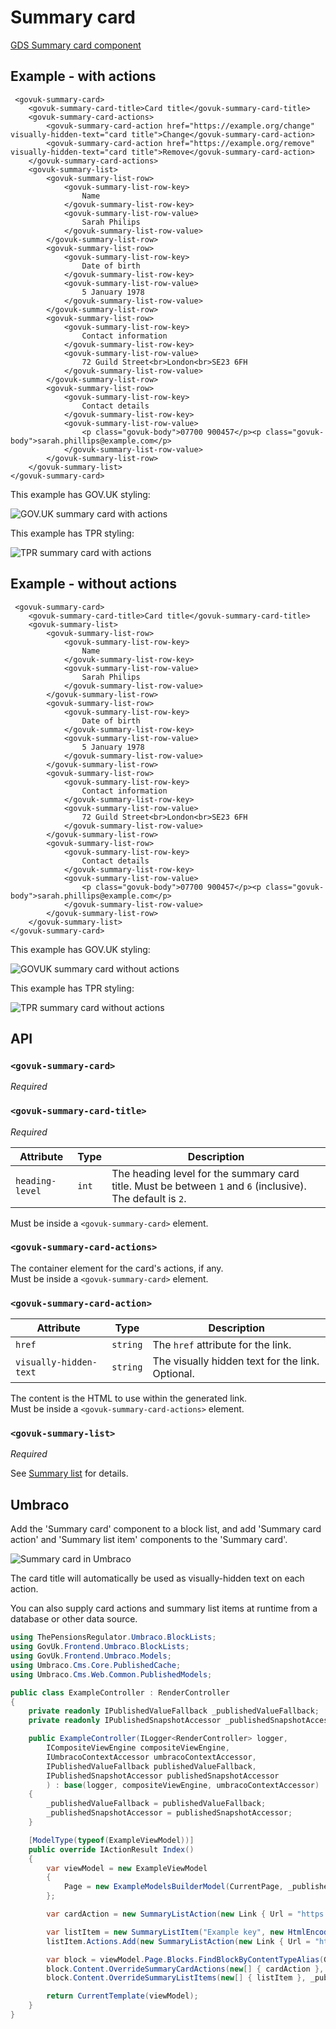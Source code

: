 # Summary card

[GDS Summary card component](https://design-system.service.gov.uk/components/summary-list/#summary-cards)

## Example - with actions

```razor
 <govuk-summary-card>
    <govuk-summary-card-title>Card title</govuk-summary-card-title>
    <govuk-summary-card-actions>
        <govuk-summary-card-action href="https://example.org/change" visually-hidden-text="card title">Change</govuk-summary-card-action>
        <govuk-summary-card-action href="https://example.org/remove" visually-hidden-text="card title">Remove</govuk-summary-card-action>
    </govuk-summary-card-actions>
    <govuk-summary-list>
        <govuk-summary-list-row>
            <govuk-summary-list-row-key>
                Name
            </govuk-summary-list-row-key>
            <govuk-summary-list-row-value>
                Sarah Philips
            </govuk-summary-list-row-value>
        </govuk-summary-list-row>
        <govuk-summary-list-row>
            <govuk-summary-list-row-key>
                Date of birth
            </govuk-summary-list-row-key>
            <govuk-summary-list-row-value>
                5 January 1978
            </govuk-summary-list-row-value>
        </govuk-summary-list-row>
        <govuk-summary-list-row>
            <govuk-summary-list-row-key>
                Contact information
            </govuk-summary-list-row-key>
            <govuk-summary-list-row-value>
                72 Guild Street<br>London<br>SE23 6FH
            </govuk-summary-list-row-value>
        </govuk-summary-list-row>
        <govuk-summary-list-row>
            <govuk-summary-list-row-key>
                Contact details
            </govuk-summary-list-row-key>
            <govuk-summary-list-row-value>
                <p class="govuk-body">07700 900457</p><p class="govuk-body">sarah.phillips@example.com</p>
            </govuk-summary-list-row-value>
        </govuk-summary-list-row>
    </govuk-summary-list>
</govuk-summary-card>
```

This example has GOV.UK styling:

![GOV.UK summary card with actions](../images/summary-card-with-actions-govuk.png)

This example has TPR styling:

![TPR summary card with actions](../images/summary-card-with-actions.png)

## Example - without actions

```razor
 <govuk-summary-card>
    <govuk-summary-card-title>Card title</govuk-summary-card-title>
    <govuk-summary-list>
        <govuk-summary-list-row>
            <govuk-summary-list-row-key>
                Name
            </govuk-summary-list-row-key>
            <govuk-summary-list-row-value>
                Sarah Philips
            </govuk-summary-list-row-value>
        </govuk-summary-list-row>
        <govuk-summary-list-row>
            <govuk-summary-list-row-key>
                Date of birth
            </govuk-summary-list-row-key>
            <govuk-summary-list-row-value>
                5 January 1978
            </govuk-summary-list-row-value>
        </govuk-summary-list-row>
        <govuk-summary-list-row>
            <govuk-summary-list-row-key>
                Contact information
            </govuk-summary-list-row-key>
            <govuk-summary-list-row-value>
                72 Guild Street<br>London<br>SE23 6FH
            </govuk-summary-list-row-value>
        </govuk-summary-list-row>
        <govuk-summary-list-row>
            <govuk-summary-list-row-key>
                Contact details
            </govuk-summary-list-row-key>
            <govuk-summary-list-row-value>
                <p class="govuk-body">07700 900457</p><p class="govuk-body">sarah.phillips@example.com</p>
            </govuk-summary-list-row-value>
        </govuk-summary-list-row>
    </govuk-summary-list>
</govuk-summary-card>
```

This example has GOV.UK styling:

![GOVUK summary card without actions](../images/summary-card-without-actions-govuk.png)

This example has TPR styling:

![TPR summary card without actions](../images/summary-card-without-actions.png)

## API

### `<govuk-summary-card>`

_Required_

### `<govuk-summary-card-title>`

_Required_

| Attribute       | Type  | Description                                                                                                |
| --------------- | ----- | ---------------------------------------------------------------------------------------------------------- |
| `heading-level` | `int` | The heading level for the summary card title. Must be between `1` and `6` (inclusive). The default is `2`. |

Must be inside a `<govuk-summary-card>` element.

### `<govuk-summary-card-actions>`

The container element for the card's actions, if any.\
Must be inside a `<govuk-summary-card>` element.

### `<govuk-summary-card-action>`

| Attribute              | Type     | Description                                      |
| ---------------------- | -------- | ------------------------------------------------ |
| `href`                 | `string` | The `href` attribute for the link.               |
| `visually-hidden-text` | `string` | The visually hidden text for the link. Optional. |

The content is the HTML to use within the generated link.\
Must be inside a `<govuk-summary-card-actions>` element.

### `<govuk-summary-list>`

_Required_

See [Summary list](https://github.com/gunndabad/govuk-frontend-aspnetcore/blob/main/docs/components/summary-list.md) for details.

## Umbraco

Add the 'Summary card' component to a block list, and add 'Summary card action' and 'Summary list item' components to the 'Summary card'.

![Summary card in Umbraco](/docs/images/summary-card-umbraco.png)

The card title will automatically be used as visually-hidden text on each action.

You can also supply card actions and summary list items at runtime from a database or other data source.

```csharp
using ThePensionsRegulator.Umbraco.BlockLists;
using GovUk.Frontend.Umbraco.BlockLists;
using GovUk.Frontend.Umbraco.Models;
using Umbraco.Cms.Core.PublishedCache;
using Umbraco.Cms.Web.Common.PublishedModels;

public class ExampleController : RenderController
{
    private readonly IPublishedValueFallback _publishedValueFallback;
    private readonly IPublishedSnapshotAccessor _publishedSnapshotAccessor;

    public ExampleController(ILogger<RenderController> logger,
        ICompositeViewEngine compositeViewEngine,
        IUmbracoContextAccessor umbracoContextAccessor,
        IPublishedValueFallback publishedValueFallback,
        IPublishedSnapshotAccessor publishedSnapshotAccessor
        ) : base(logger, compositeViewEngine, umbracoContextAccessor)
    {
        _publishedValueFallback = publishedValueFallback;
        _publishedSnapshotAccessor = publishedSnapshotAccessor;
    }

    [ModelType(typeof(ExampleViewModel))]
    public override IActionResult Index()
    {
        var viewModel = new ExampleViewModel
        {
            Page = new ExampleModelsBuilderModel(CurrentPage, _publishedValueFallback)
        };

        var cardAction = new SummaryListAction(new Link { Url = "https://www.example.org/act-on-the-card" }, "Change");

        var listItem = new SummaryListItem("Example key", new HtmlEncodedString("<em>The value</em>"));
        listItem.Actions.Add(new SummaryListAction(new Link { Url = "https://www.example.org/change-the-thing" }, "Change"));

        var block = viewModel.Page.Blocks.FindBlockByContentTypeAlias(GovukSummaryList.ModelTypeAlias);
        block.Content.OverrideSummaryCardActions(new[] { cardAction }, _publishedSnapshotAccessor);
        block.Content.OverrideSummaryListItems(new[] { listItem }, _publishedSnapshotAccessor);

        return CurrentTemplate(viewModel);
    }
}
```
